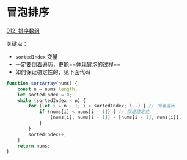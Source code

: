 
# 冒泡排序


 [912. 排序数组](https://leetcode.cn/problems/sort-an-array/)


关键点：
- `sortedIndex` 变量
- 一定要倒着遍历，更能==体现冒泡的过程==
- 如何保证稳定性的，见下面代码

```javascript hl:5,6
function sortArray(nums) {
    const n = nums.length;
    let sortedIndex = 0;
    while (sortedIndex < n) {
        for (let i = n - 1; i > sortedIndex; i--) { // 倒着遍历
            if (nums[i] < nums[i - 1]) { // 保证稳定性
                [nums[i], nums[i - 1]] = [nums[i - 1], nums[i]];
            }
        }
        sortedIndex++;
    }
    return nums;
}

```

